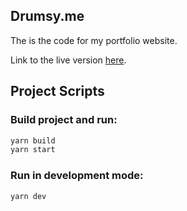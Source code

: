 ## Drumsy.me

The is the code for my portfolio website.  

Link to the live version [here](https://drumsy.me/).

## Project Scripts
### Build project and run:
```bash
yarn build
yarn start
```

### Run in development mode:
```bash
yarn dev
```